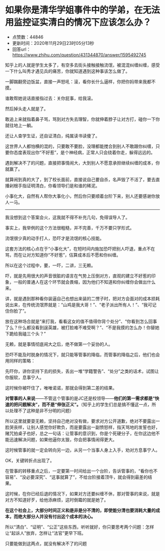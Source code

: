 # 如果你是清华学姐事件中的学弟，在无法用监控证实清白的情况下应该怎么办？
- 点赞数：44846
- 更新时间：2020年11月29日23时05分13秒
- 回答url：https://www.zhihu.com/question/431344870/answer/1595492745
<body>
 <p data-pid="Cfft0kYp">知乎上的人就是学生太多了，有空多去街头接触接触流氓，被混混纠缠纠缠，感受一下什么叫秀才遇见兵的痛苦，你就知道遇到这种事该怎么做了。</p>
 <p data-pid="U1f6ro4O">一脚踹翻旁边饭盆，直接一声怒吼：滚，看你长什么逼样，你把你妈带来我都不摸。</p>
 <p data-pid="6fPmPdvM">谁敢帮她说话直接指过去：关你屁事，给我滚。</p>
 <p data-pid="BIJZyBtK">然后掉头走人就是了。</p>
 <p data-pid="PFpAuRPw">敢追上来就指着鼻子骂，骂到对方失去理智，你就伸着脖子让对方打，碰你一下你就往地上一躺。</p>
 <p data-pid="F_aYW4th">还让人查学生证，还自证清白，纯属读书读傻了。</p>
 <p data-pid="9vndcL-w">这世界人人都怕横的混的，只要敢不要脸，没理都能搅合到别人不敢跟你纠缠，只要你态度表现出你“不好惹”，是个神经病，正常人只会绕着你走，躲得远远的。</p>
 <p data-pid="7eylb29x">遇到解决不了的问题，直接把事情闹大，大到别人不愿意承担继续纠缠的成本，你就赢了。</p>
 <p data-pid="t97o2krn">就算闹到真的大了，到了校长面前，直接说自己要自杀，名声毁了不活了，要去直播剁根手指证明清白，你看领导们是和谁的稀泥。</p>
 <p data-pid="1D1D9NF0">小事化大，自然有人帮你大事化小，然后你只要顺着台阶下来，别人还要感谢你放人一马。</p>
 <hr>
 <p data-pid="FI7li-ry">我没想到这个答案会火，这我就不得不补充几句，免得误导人了。</p>
 <p data-pid="Roh1uEWQ">事实上，我举例的这个方法很粗糙，并不完善，千万不要只学形式。</p>
 <p data-pid="WcV2ytKl">流氓很少真的动手打人，恐吓才是流氓的核心技能。</p>
 <p data-pid="FI4lVMgm">这套方法的核心点在于“小事化大”，在短时间内施加恐吓把别人吓退，重点不在骂，而在让对方知道你“不好惹”，估算成本后不愿和你纠缠。</p>
 <p data-pid="bQ_3omqT">所以在这个过程中，要，一吓，二讲，三无赖。</p>
 <p data-pid="Eq6TN7hH">吓，就是先用很大的声音很脏的语言在气势上压倒对方，直观的建立不好惹的印象，一般的普通人在这个环节就会畏缩，因为他们不知道和你纠缠你会做出什么来。</p>
 <p data-pid="ilzA_1vO">讲，就是遇到那种看你装逼自己也想出来装的二愣子时，把对方会面对的成本损耗说出来，在传统流氓界就是：“山鸡是我大哥！”、“老子派出所有人！”、“我可记住你脸了”。</p>
 <p data-pid="JmQAS5lx">放在这种场合就是“来打我，看看这女的值不值得你背个处分”、“你看到怎么回事了么？什么都没看到逞英雄，被打脸难不难受啊？”、“不是我摸的怎么办！你替她下跪给我磕三个头？”</p>
 <p data-pid="dTqzt0fz">无赖，就是事情彻底闹大之后，绝不做第一个妥协的人。</p>
 <p data-pid="QRQyD4HE">恐吓不能及时脱身的情况下，就只能等管事的降临，而管事的降临之后，他们也会用同样的策略：</p>
 <p data-pid="wKf-0gxi">先吓你，讲你坚持下去的损失，丢出一堆“学籍警告”、“处分”之类的话术，试图让你服软，息事宁人。</p>
 <p data-pid="6qO1co5u">这时候你被吓住了，唯唯诺诺，那就会得到第二差的结果。</p>
 <p data-pid="vbKgVVwg"><b>对管事的人来说</b>——不管这个管事的是JC还是校领导——<b>他们的第一需求都是“快速的把问题解决”，而不是“伸张正义”。</b>（知乎上的学生们总是搞不懂这一点，所以处理不了这种是非不分明的问题）</p>
 <p data-pid="F-MeHJ_6">所以这里就要耍无赖，坚持自己绝对没有做，要求对方公开道歉，绝对不要露出一脸哭丧样，让别人感觉你好欺负，而是要露出一副愤怒样，指天骂地的发誓也好，赌咒拍桌子也好，总之一句话：让管事的意识到，你是个死硬分子，在你这边他不能迅速解决问题，如果他逼你太狠，你会把事情闹得更大。</p>
 <p data-pid="OMr8sIdb">这时候管事的就一定会转向另一边，从另一个当事人身上入手，劝对方息事宁人。</p>
 <p data-pid="wansZZFZ">OK，关键转折点出现了。</p>
 <p data-pid="McMewngP">在管事的转移重点之后，一定要第一时间给出一个台阶，告诉管事的，“看你也不容易”、“没必要深究”、“这事就算了”，不给台阶接着顶牛，就会得到最差的结果。</p>
 <p data-pid="SxVxLqF8">这时候，在你已经后退的情况下，如果对方还要纠缠不休，那对管事的来说，就是对方不知道好歹，给他添麻烦，这时倒霉的就是她了。</p>
 <p data-pid="pSZLbPSN"><b>在这个社会上，大部分时间正义和是非是分不清的，即使能分清也要消耗大量的成本，而绝大部分人并没有付出这个成本的决心。</b></p>
 <p data-pid="OSqZ1gZz">所以“清白”、“证明”、“公正”这些东西，听听就好，你只要思考两个问题：怎样让“起诉人”放弃，怎样让“法官”更早下班。</p>
 <p data-pid="qM_WMJdU">只要能做到这两点，就没有解决不了的问题</p>
 <p></p>
</body>